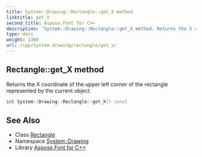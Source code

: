 ```yaml
---
title: System::Drawing::Rectangle::get_X method
linktitle: get_X
second_title: Aspose.Font for C++
description: 'System::Drawing::Rectangle::get_X method. Returns the X coordinate of the upper left corner of the rectangle represented by the current object in C++.'
type: docs
weight: 1300
url: /cpp/system.drawing/rectangle/get_x/
---
```

## Rectangle::get_X method


Returns the X coordinate of the upper left corner of the rectangle represented by the current object.

```cpp
int System::Drawing::Rectangle::get_X() const
```

## See Also

* Class [Rectangle](../)
* Namespace [System::Drawing](../../)
* Library [Aspose.Font for C++](../../../)
